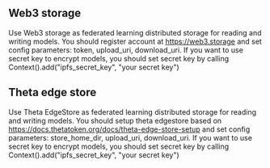 ## Web3 storage
Use Web3 storage as federated learning distributed storage for reading and writing models.
You should register account at https://web3.storage and set config parameters:
token, upload_uri, download_uri.
If you want to use secret key to encrypt models, you should set secret key by calling Context().add("ipfs_secret_key", "your secret key")

## Theta edge store
Use Theta EdgeStore as federated learning distributed storage for reading and writing models.
You should setup theta edgestore based on https://docs.thetatoken.org/docs/theta-edge-store-setup and set config parameters:
store_home_dir, upload_uri, download_uri.
If you want to use secret key to encrypt models, you should set secret key by calling Context().add("ipfs_secret_key", "your secret key")

